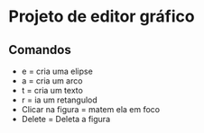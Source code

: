 # Projeto de editor gráfico 

## Comandos

  * e = cria uma elipse
  * a = cria um arco
  * t = cria um texto
  * r = ia um retangulod
  * Clicar na figura = matem ela em foco
  * Delete = Deleta a figura
 
